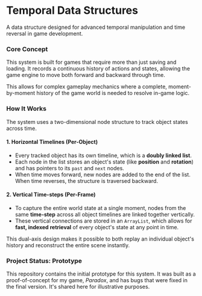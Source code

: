 # Temporal Data Structures

A data structure designed for advanced temporal manipulation and time reversal in game development.

### Core Concept

This system is built for games that require more than just saving and loading. It records a continuous history of actions and states, allowing the game engine to move both forward and backward through time.

This allows for complex gameplay mechanics where a complete, moment-by-moment history of the game world is needed to resolve in-game logic.

### How It Works

The system uses a two-dimensional node structure to track object states across time.

#### 1. Horizontal Timelines (Per-Object)
* Every tracked object has its own timeline, which is a **doubly linked list**.
* Each node in the list stores an object's state (like **position** and **rotation**) and has pointers to its `past` and `next` nodes.
* When time moves forward, new nodes are added to the end of the list. When time reverses, the structure is traversed backward.

#### 2. Vertical Time-steps (Per-Frame)
* To capture the entire world state at a single moment, nodes from the same **time-step** across all object timelines are linked together vertically.
* These vertical connections are stored in an `ArrayList`, which allows for **fast, indexed retrieval** of every object's state at any point in time.

This dual-axis design makes it possible to both replay an individual object's history and reconstruct the entire scene instantly.

###  Project Status: Prototype

This repository contains the initial prototype for this system. It was built as a proof-of-concept for my game, *Paradox*, and has bugs that were fixed in the final version. It's shared here for illustrative purposes.
